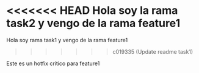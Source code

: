 <<<<<<< HEAD
Hola soy la rama task2 y vengo de la rama feature1
=======
Hola soy rama task1 y vengo de la rama feature1
>>>>>>> c019335 (Update readme task1)

Este es un hotfix crítico para feature1
